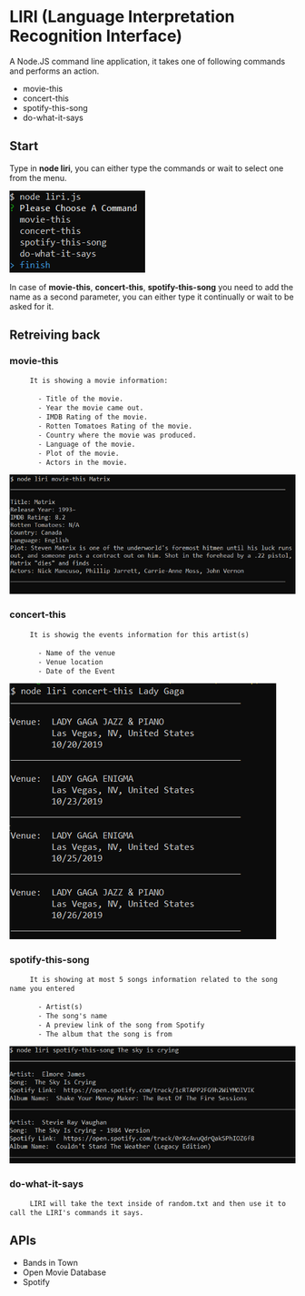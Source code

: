 # LIRI (Language Interpretation Recognition Interface)

A Node.JS command line application, it takes one of following commands and performs an action.
   * movie-this
   * concert-this
   * spotify-this-song
   * do-what-it-says
## Start
Type in **node liri**, you can either type the commands or wait to select one from the menu.
  
  ![Image of menu](1.png)

In case of **movie-this**, **concert-this**, **spotify-this-song** you need to add the name as a second parameter, you can either type it continually or wait to be asked for it.

## Retreiving back

   ###  movie-this
         It is showing a movie information:

           - Title of the movie.
           - Year the movie came out.
           - IMDB Rating of the movie.
           - Rotten Tomatoes Rating of the movie.
           - Country where the movie was produced.
           - Language of the movie.
           - Plot of the movie.
           - Actors in the movie.
   ![Image of menu](2.png)
    
   ###  concert-this
         It is showig the events information for this artist(s)

           - Name of the venue
           - Venue location
           - Date of the Event
   ![Image of menu](3.png)
         
   ###  spotify-this-song
         It is showing at most 5 songs information related to the song name you entered
           
           - Artist(s)
           - The song's name
           - A preview link of the song from Spotify
           - The album that the song is from
   ![Image of menu](4.png)

   ###  do-what-it-says
         LIRI will take the text inside of random.txt and then use it to call the LIRI's commands it says.  

## APIs
   * Bands in Town
   * Open Movie Database
   * Spotify